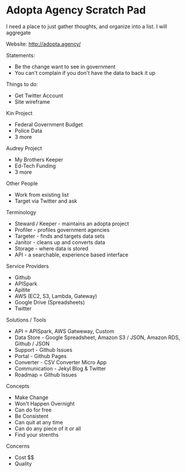 # Adopta Agency Scratch Pad

I need a place to just gather thoughts, and organize into a list. I will aggregate 

Website: http://adopta.agency/

Statements:
* Be the change want to see in government
* You can't complain if you don't have the data to back it up

Things to do:
* Get Twitter Account
* Site wireframe

Kin Project
* Federal Government Budget
* Police Data
* 3 more

Audrey Project
* My Brothers Keeper
* Ed-Tech Funding
* 3 more

Other People
* Work from existing list
* Target via Twitter and ask

Terminology
* Steward / Keeper - maintains an adopta project
* Profiler - profiles government agencies
* Targeter - finds and targets data sets
* Janitor - cleans up and converts data
* Storage - where data is stored 
* API - a searchable, experience based interface

Service Providers
* Github
* APISpark
* Apitite
* AWS (EC2, S3, Lambda, Gateway)
* Google Drive (Spreadsheets)
* Twitter

Solutions / Tools
* API = APISpark, AWS Gatweway, Custom
* Data Store - Google Spreadsheet, Amazon S3 / JSON, Amazon RDS, Github / JSON
* Support - Github Issues
* Portal - Github Pages
* Converter - CSV Converter Micro App
* Communication - Jekyl Blog & Twitter
* Roadmap = Github Issues

Concepts
* Make Change
* Won't Happen Overnight
* Can do for free
* Be Consistent
* Can quit at any time
* Can do any piece of it or all
* Find your strenths

Concerns
* Cost $$
* Quality
